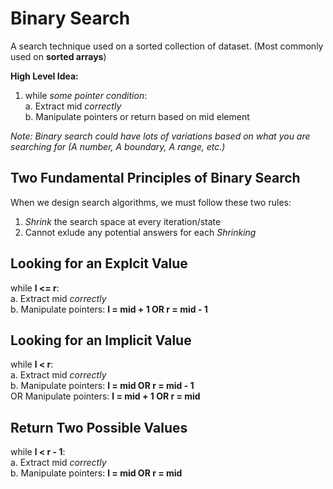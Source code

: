 # Binary Search

A search technique used on a sorted collection of dataset. (Most commonly used on **sorted arrays**)

**High Level Idea:**

1. while *some pointer condition*: <br>
  a. Extract mid *correctly* <br>
  b. Manipulate pointers or return based on mid element <br>

*Note: Binary search could have lots of variations based on what you are searching for (A number, A boundary, A range, etc.)*

## Two Fundamental Principles of Binary Search

When we design search algorithms, we must follow these two rules: <br>
1. *Shrink* the search space at every iteration/state <br>
2. Cannot exlude any potential answers for each *Shrinking* <br>

## Looking for an Explcit Value

while **l <= r**: <br>
  a. Extract mid *correctly* <br>
  b. Manipulate pointers: **l = mid + 1 OR r = mid - 1**

## Looking for an Implicit Value

while **l < r**: <br>
  a. Extract mid *correctly* <br>
  b. Manipulate pointers: **l = mid OR r = mid - 1** <br>
    OR Manipulate pointers: **l = mid + 1 OR r = mid**

## Return Two Possible Values

while **l < r - 1**: <br>
  a. Extract mid *correctly* <br>
  b. Manipulate pointers: **l = mid OR r = mid** <br>


  
